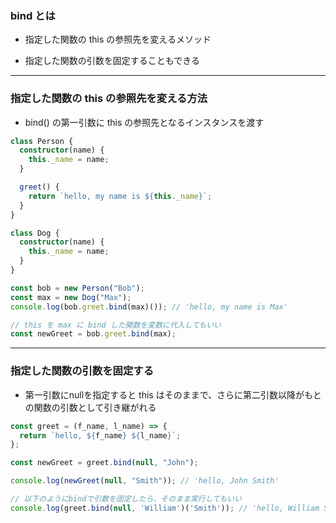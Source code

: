### bind とは

- 指定した関数の this の参照先を変えるメソッド

- 指定した関数の引数を固定することもできる

---

### 指定した関数の this の参照先を変える方法

- bind() の第一引数に this の参照先となるインスタンスを渡す

```ts
class Person {
  constructor(name) {
    this._name = name;
  }

  greet() {
    return `hello, my name is ${this._name}`;
  }
}

class Dog {
  constructor(name) {
    this._name = name;
  }
}

const bob = new Person("Bob");
const max = new Dog("Max");
console.log(bob.greet.bind(max)()); // 'hello, my name is Max'

// this を max に bind した関数を変数に代入してもいい
const newGreet = bob.greet.bind(max);
```

---

### 指定した関数の引数を固定する

- 第一引数にnullを指定すると this はそのままで、さらに第二引数以降がもとの関数の引数として引き継がれる

```js
const greet = (f_name, l_name) => {
  return `hello, ${f_name} ${l_name}`;
};

const newGreet = greet.bind(null, "John");

console.log(newGreet(null, "Smith")); // 'hello, John Smith'

// 以下のようにbindで引数を固定したら、そのまま実行してもいい
console.log(greet.bind(null, 'William')('Smith')); // 'hello, William Smith'
```